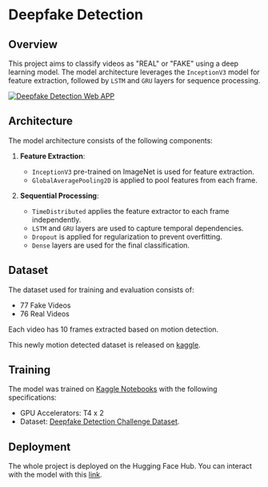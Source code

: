 # Deepfake Detection

## Overview

This project aims to classify videos as "REAL" or "FAKE" using a deep learning model. The model architecture leverages the `InceptionV3` model for feature extraction, followed by `LSTM` and `GRU` layers for sequence processing.

[![Deepfake Detection Web APP](https://github.com/VMD7/blooms-taxonomy-classifier/blob/master/AnimationBlooms.gif)](https://vjdevane-deepfake-detection.hf.space)


## Architecture

The model architecture consists of the following components:

1. **Feature Extraction**: 
   - `InceptionV3` pre-trained on ImageNet is used for feature extraction.
   - `GlobalAveragePooling2D` is applied to pool features from each frame.

2. **Sequential Processing**:
   - `TimeDistributed` applies the feature extractor to each frame independently.
   - `LSTM` and `GRU` layers are used to capture temporal dependencies.
   - `Dropout` is applied for regularization to prevent overfitting.
   - `Dense` layers are used for the final classification.

## Dataset

The dataset used for training and evaluation consists of:
* 77 Fake Videos
* 76 Real Videos

Each video has 10 frames extracted based on motion detection.

This newly motion detected dataset is released on [kaggle](https://www.kaggle.com/datasets/vijaydevane/deepfake-detection-challenge-dataset-face-images).

## Training
The model was trained on [Kaggle Notebooks](https://www.kaggle.com/code/vijaydevane/deepfakedetectiontraining) with the following specifications:
* GPU Accelerators: T4 x 2
* Dataset: [Deepfake Detection Challenge Dataset](https://www.kaggle.com/c/deepfake-detection-challenge).

## Deployment

The whole project is deployed on the Hugging Face Hub. You can interact with the model with this [link](https://vjdevane-deepfake-detection.hf.space).
